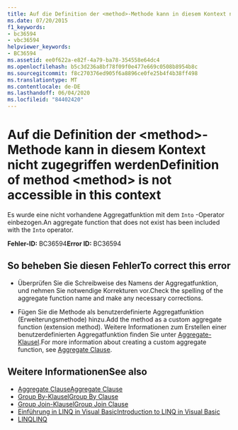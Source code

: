 ```yaml
---
title: Auf die Definition der <method>-Methode kann in diesem Kontext nicht zugegriffen werden
ms.date: 07/20/2015
f1_keywords:
- bc36594
- vbc36594
helpviewer_keywords:
- BC36594
ms.assetid: ee0f622a-e82f-4a79-ba78-354558e64dc4
ms.openlocfilehash: b5c3d236a8bf78f09f0e477e669c0508b8954b8c
ms.sourcegitcommit: f8c270376ed905f6a8896ce0fe25b4f4b38ff498
ms.translationtype: MT
ms.contentlocale: de-DE
ms.lasthandoff: 06/04/2020
ms.locfileid: "84402420"
---
```

# <a name="definition-of-method-method-is-not-accessible-in-this-context"></a><span data-ttu-id="b9d9d-102">Auf die Definition der \<method>-Methode kann in diesem Kontext nicht zugegriffen werden</span><span class="sxs-lookup"><span data-stu-id="b9d9d-102">Definition of method \<method> is not accessible in this context</span></span>
<span data-ttu-id="b9d9d-103">Es wurde eine nicht vorhandene Aggregatfunktion mit dem `Into` -Operator einbezogen.</span><span class="sxs-lookup"><span data-stu-id="b9d9d-103">An aggregate function that does not exist has been included with the `Into` operator.</span></span>  
  
 <span data-ttu-id="b9d9d-104">**Fehler-ID:** BC36594</span><span class="sxs-lookup"><span data-stu-id="b9d9d-104">**Error ID:** BC36594</span></span>  
  
## <a name="to-correct-this-error"></a><span data-ttu-id="b9d9d-105">So beheben Sie diesen Fehler</span><span class="sxs-lookup"><span data-stu-id="b9d9d-105">To correct this error</span></span>  
  
- <span data-ttu-id="b9d9d-106">Überprüfen Sie die Schreibweise des Namens der Aggregatfunktion, und nehmen Sie notwendige Korrekturen vor.</span><span class="sxs-lookup"><span data-stu-id="b9d9d-106">Check the spelling of the aggregate function name and make any necessary corrections.</span></span>  
  
- <span data-ttu-id="b9d9d-107">Fügen Sie die Methode als benutzerdefinierte Aggregatfunktion (Erweiterungsmethode) hinzu.</span><span class="sxs-lookup"><span data-stu-id="b9d9d-107">Add the method as a custom aggregate function (extension method).</span></span> <span data-ttu-id="b9d9d-108">Weitere Informationen zum Erstellen einer benutzerdefinierten Aggregatfunktion finden Sie unter [Aggregate-Klausel](../language-reference/queries/aggregate-clause.md).</span><span class="sxs-lookup"><span data-stu-id="b9d9d-108">For more information about creating a custom aggregate function, see [Aggregate Clause](../language-reference/queries/aggregate-clause.md).</span></span>  
  
## <a name="see-also"></a><span data-ttu-id="b9d9d-109">Weitere Informationen</span><span class="sxs-lookup"><span data-stu-id="b9d9d-109">See also</span></span>

- [<span data-ttu-id="b9d9d-110">Aggregate Clause</span><span class="sxs-lookup"><span data-stu-id="b9d9d-110">Aggregate Clause</span></span>](../language-reference/queries/aggregate-clause.md)
- [<span data-ttu-id="b9d9d-111">Group By-Klausel</span><span class="sxs-lookup"><span data-stu-id="b9d9d-111">Group By Clause</span></span>](../language-reference/queries/group-by-clause.md)
- [<span data-ttu-id="b9d9d-112">Group Join-Klausel</span><span class="sxs-lookup"><span data-stu-id="b9d9d-112">Group Join Clause</span></span>](../language-reference/queries/group-join-clause.md)
- [<span data-ttu-id="b9d9d-113">Einführung in LINQ in Visual Basic</span><span class="sxs-lookup"><span data-stu-id="b9d9d-113">Introduction to LINQ in Visual Basic</span></span>](../programming-guide/language-features/linq/introduction-to-linq.md)
- [<span data-ttu-id="b9d9d-114">LINQ</span><span class="sxs-lookup"><span data-stu-id="b9d9d-114">LINQ</span></span>](../programming-guide/language-features/linq/index.md)

